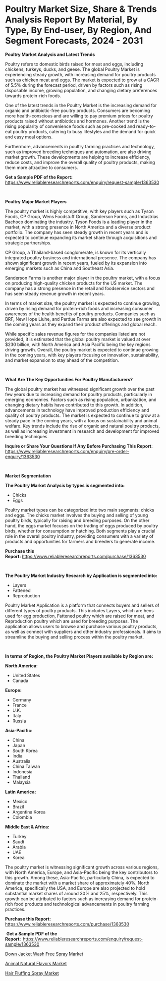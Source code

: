 <p><h1>Poultry Market Size, Share & Trends Analysis Report By Material, By Type, By End-user, By Region, And Segment Forecasts, 2024 - 2031</h1></p><p><strong>Poultry Market Analysis and Latest Trends</strong></p>
<p><p>Poultry refers to domestic birds raised for meat and eggs, including chickens, turkeys, ducks, and geese. The global Poultry Market is experiencing steady growth, with increasing demand for poultry products such as chicken meat and eggs. The market is expected to grow at a CAGR of 5.5% during the forecast period, driven by factors such as rising disposable income, growing population, and changing dietary preferences towards protein-rich foods.</p><p>One of the latest trends in the Poultry Market is the increasing demand for organic and antibiotic-free poultry products. Consumers are becoming more health-conscious and are willing to pay premium prices for poultry products raised without antibiotics and hormones. Another trend is the rising popularity of convenience foods such as pre-cooked and ready-to-eat poultry products, catering to busy lifestyles and the demand for quick and easy meal options.</p><p>Furthermore, advancements in poultry farming practices and technology, such as improved breeding techniques and automation, are also driving market growth. These developments are helping to increase efficiency, reduce costs, and improve the overall quality of poultry products, making them more attractive to consumers.</p></p>
<p><strong>Get a Sample PDF of the Report:&nbsp;</strong> <a href="https://www.reliableresearchreports.com/enquiry/request-sample/1363530">https://www.reliableresearchreports.com/enquiry/request-sample/1363530</a></p>
<p>&nbsp;</p>
<p><strong>Poultry Major Market Players</strong></p>
<p><p>The poultry market is highly competitive, with key players such as Tyson Foods, CP Group, Wens Foodstuff Group, Sanderson Farms, and Industrias Bachoco dominating the industry. Tyson Foods is a leading player in the market, with a strong presence in North America and a diverse product portfolio. The company has seen steady growth in recent years and is expected to continue expanding its market share through acquisitions and strategic partnerships.</p><p>CP Group, a Thailand-based conglomerate, is known for its vertically integrated poultry business and international presence. The company has shown significant growth in recent years, fueled by its expansion into emerging markets such as China and Southeast Asia.</p><p>Sanderson Farms is another major player in the poultry market, with a focus on producing high-quality chicken products for the US market. The company has a strong presence in the retail and foodservice sectors and has seen steady revenue growth in recent years.</p><p>In terms of market size, the poultry market is expected to continue growing, driven by rising demand for protein-rich foods and increasing consumer awareness of the health benefits of poultry products. Companies such as BRF, New Hope Liuhe, and Perdue Farms are also expected to see growth in the coming years as they expand their product offerings and global reach.</p><p>While specific sales revenue figures for the companies listed are not provided, it is estimated that the global poultry market is valued at over $230 billion, with North America and Asia Pacific being the key regions driving growth. Overall, the poultry market is expected to continue growing in the coming years, with key players focusing on innovation, sustainability, and market expansion to stay ahead of the competition.</p></p>
<p>&nbsp;</p>
<p><strong>What Are The Key Opportunities For Poultry Manufacturers?</strong></p>
<p><p>The global poultry market has witnessed significant growth over the past few years due to increasing demand for poultry products, particularly in emerging economies. Factors such as rising population, urbanization, and changing dietary habits have contributed to this growth. In addition, advancements in technology have improved production efficiency and quality of poultry products. The market is expected to continue to grow at a steady pace in the coming years, with a focus on sustainability and animal welfare. Key trends include the rise of organic and natural poultry products, as well as increasing investment in research and development for improved breeding techniques.</p></p>
<p><strong>Inquire or Share Your Questions If Any Before Purchasing This Report:</strong> <a href="https://www.reliableresearchreports.com/enquiry/pre-order-enquiry/1363530">https://www.reliableresearchreports.com/enquiry/pre-order-enquiry/1363530</a></p>
<p>&nbsp;</p>
<p><strong>Market Segmentation</strong></p>
<p><strong>The Poultry Market Analysis by types is segmented into:</strong></p>
<p><ul><li>Chicks</li><li>Eggs</li></ul></p>
<p><p>Poultry market types can be categorized into two main segments: chicks and eggs. The chicks market involves the buying and selling of young poultry birds, typically for raising and breeding purposes. On the other hand, the eggs market focuses on the trading of eggs produced by poultry birds, whether for consumption or hatching. Both segments play a crucial role in the overall poultry industry, providing consumers with a variety of products and opportunities for farmers and breeders to generate income.</p></p>
<p><strong>Purchase this Report:&nbsp;</strong><a href="https://www.reliableresearchreports.com/purchase/1363530">https://www.reliableresearchreports.com/purchase/1363530</a></p>
<p>&nbsp;</p>
<p><strong>The Poultry Market Industry Research by Application is segmented into:</strong></p>
<p><ul><li>Layers</li><li>Fattened</li><li>Reproduction</li></ul></p>
<p><p>Poultry Market Application is a platform that connects buyers and sellers of different types of poultry products. This includes Layers, which are hens used for egg production, Fattened poultry which are raised for meat, and Reproduction poultry which are used for breeding purposes. The application allows users to browse and purchase various poultry products, as well as connect with suppliers and other industry professionals. It aims to streamline the buying and selling process within the poultry market.</p></p>
<p>&nbsp;</p>
<p><strong>In terms of Region, the Poultry Market Players available by Region are:</strong></p>
<p>
    <p> <strong> North America: </strong>
        <ul>
            <li>United States</li>
            <li>Canada</li>
        </ul>
        </p> 
    <p> <strong> Europe: </strong>
        <ul>
            <li>Germany</li>
            <li>France</li>
            <li>U.K.</li>
            <li>Italy</li>
            <li>Russia</li>
        </ul>
        </p> 
    <p> <strong> Asia-Pacific: </strong>
        <ul>
            <li>China</li>
            <li>Japan</li>
            <li>South Korea</li>
            <li>India</li>
            <li>Australia</li>
            <li>China Taiwan</li>
            <li>Indonesia</li>
            <li>Thailand</li>
            <li>Malaysia</li>
        </ul>
        </p> 
    <p> <strong> Latin America: </strong>
        <ul>
            <li>Mexico</li>
            <li>Brazil</li>
            <li>Argentina Korea</li>
            <li>Colombia</li>
        </ul>
        </p> 
    <p> <strong> Middle East & Africa: </strong>
        <ul>
            <li>Turkey</li>
            <li>Saudi</li>
            <li>Arabia</li>
            <li>UAE</li>
            <li>Korea</li>
        </ul>
    </p>
    </p>
<p><p>The poultry market is witnessing significant growth across various regions, with North America, Europe, and Asia-Pacific being the key contributors to this growth. Among these, Asia-Pacific, particularly China, is expected to dominate the market with a market share of approximately 40%. North America, specifically the USA, and Europe are also projected to hold substantial market shares of around 30% and 25%, respectively. This growth can be attributed to factors such as increasing demand for protein-rich food products and technological advancements in poultry farming practices.</p></p>
<p><strong>Purchase this Report: </strong><a href="https://www.reliableresearchreports.com/purchase/1363530">https://www.reliableresearchreports.com/purchase/1363530</a></p>
<p>&nbsp;<strong>Get a Sample PDF of the Report:&nbsp;&nbsp;</strong><a href="https://www.reliableresearchreports.com/enquiry/request-sample/1363530">https://www.reliableresearchreports.com/enquiry/request-sample/1363530</a></p>
<p><strong></strong></p>
<p><p><a href="https://view.publitas.com/reportprime-1/down-jacket-wash-free-spray-market-size-growing-and-forecasted-for-period-from-2024-2031-and-provides-complete-market-analysis-of-this-market/">Down Jacket Wash Free Spray Market</a></p><p><a href="https://view.publitas.com/reportprime-1/animal-natural-flavors-market-analysis-and-market-size-global-industry-overview-market-segmentation-and-forecast-2024-to-2031/">Animal Natural Flavors Market</a></p><p><a href="https://view.publitas.com/reportprime-1/hair-fluffing-spray-market-share-market-new-trends-analysis-report-by-type-by-application-by-end-use-by-region-and-segment-forecasts-2024-2031/">Hair Fluffing Spray Market</a></p></p>